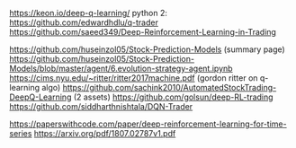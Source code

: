 https://keon.io/deep-q-learning/
python 2: https://github.com/edwardhdlu/q-trader
https://github.com/saeed349/Deep-Reinforcement-Learning-in-Trading

https://github.com/huseinzol05/Stock-Prediction-Models (summary page)
https://github.com/huseinzol05/Stock-Prediction-Models/blob/master/agent/6.evolution-strategy-agent.ipynb
https://cims.nyu.edu/~ritter/ritter2017machine.pdf (gordon ritter on q-learning algo)
https://github.com/sachink2010/AutomatedStockTrading-DeepQ-Learning (2 assets)
https://github.com/golsun/deep-RL-trading
https://github.com/siddharthnishtala/DQN-Trader

https://paperswithcode.com/paper/deep-reinforcement-learning-for-time-series
https://arxiv.org/pdf/1807.02787v1.pdf
